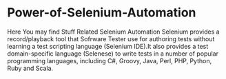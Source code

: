 # Power-of-Selenium-Automation
Here You may find Stuff Related Selenium Automation
Selenium provides a record/playback tool that Sofrware Tester use for authoring tests without learning a test scripting language (Selenium IDE).It also provides a test domain-specific language (Selenese) to write tests in a number of popular programming languages, including C#, Groovy, Java, Perl, PHP, Python, Ruby and Scala.
